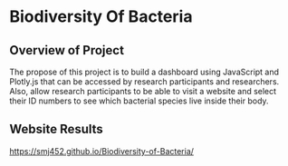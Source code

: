 # Biodiversity Of Bacteria

## Overview of Project

The propose of this project is to build a dashboard using JavaScript and Plotly.js that can be accessed by research participants and researchers. Also, allow research participants to be able to visit a website and select their ID numbers to see which bacterial species live inside their body.

## Website Results

https://smj452.github.io/Biodiversity-of-Bacteria/
 

